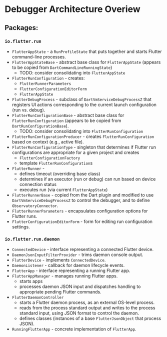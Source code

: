 # Debugger Architecture Overiew

## Packages:

### `io.flutter.run`

* `FlutterAppState` - a `RunProfileState` that puts together and starts Flutter command-line processes.
* `FlutterAppStateBase` - abstract base class for `FlutterAppState` (appears to be copied from
  `DartCommandLineRunningState`)
   * TODO: consider consolidating into `FlutterAppState`
* `FlutterRunConfiguration` - creates:
  * `FlutterRunnerParameters`
  * `FlutterConfigurationEditorForm`
  * `FlutterAppState`
* `FlutterDebugProcess` -  subclass of `DartVmServiceDebugProcessZ` that registers UI actions corresponding
  to the current launch configuration (run vs. debug).
* `FlutterRunConfigurationBase` - abstract base class for `FlutterRunConfiguration` (appears to be
  copied from `DartRunConfigurationBase`).
  * TODO: consider consolidating into `FlutterRunConfiguration`
* `FlutterRunConfigurationProducer` - creates `FlutterRunConfiguration` based on context (e.g.,
  active file).
* `FlutterRunConfigurationType` - singleton that determines if Flutter run configurations are
  appropriate for a given project and creates
  * `FlutterConfigurationFactory`
  * template `FlutterRunConfiguration`s
* `FlutterRunner` -
  * defines timeout (overriding base class)
  * determines if an executor (run or debug) can run based on device connection status
  * executes run (via current `FlutterAppState`)
* `FlutterRunnerBase` - copied from the Dart plugin and modified to use `DartVmServiceDebugProcessZ`
  to control the debugger, and to define `ObservatoryConnector`.
* `FlutterRunnerParameters` - encapsulates configuration options for Flutter runs.
* `FlutterConfigurationEditorForm` - form for editing run configuration settings.

### `io.flutter.run.daemon`

* `ConnectedDevice` - interface representing a connected Flutter device.
* `DaemonJsonInputFilterProvider` - trims daemon console output.
* `FlutterDevice` - implements `ConnectedDevice`.
* `DaemonListener` - callback for daemon lifecycle events.
* `FlutterApp` - interface representing a running Flutter app.
* `FlutterAppManager` - manages running Flutter apps.
  * starts apps
  * processes daemon JSON input and dispatches handling to appropriate pending Flutter commands.
* `FlutterDaemonController`
  * starts a Flutter daemon process, as an external OS-level process.
  * reads from the process standard output and writes to the process standard input, using JSON
    format to control the daemon.
  * defines classes (instances of a base `FlutterJsonObject` that process JSON).
* `RunningFlutterApp` - concrete implementation of `FlutterApp`.

